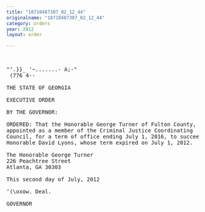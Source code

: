 ```yaml
---
title: "18710487307_02_12_44"
originalname: "18710487307_02_12_44"
category: orders
year: 2012
layout: order

---
```

<pre>
 

"‘.}}_ '~.......- A;-"
 (776 4--

THE STATE OF GEORGIA

EXECUTIVE ORDER

BY THE GOVERNOR:

ORDERED: That the Honorable George Turner of Fulton County, Georgia, is
appointed as a member of the Criminal Justice Coordinating
Council, for a term of office ending July 1, 2016, to succeed the
Honorable David Lyons, whose term expired on July 1, 2012.

The Honorable George Turner
226 Peachtree Street
Atlanta, GA 30303

This second day of July, 2012

‘(\oxow. Deal.

GOVERNOR

</pre>
